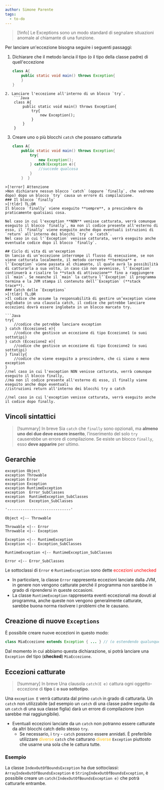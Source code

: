 ```yaml
---
author: Simone Parente
tags:
  - to-do
---
```


>[!info] 
>Le Exceptions sono un modo standard di segnalare situazioni anomale al chiamante di una funzione.

Per lanciare un'eccezione bisogna seguire i seguenti passaggi:
1. Dichiarare che il metodo lancia il tipo (o il tipo della classe padre) di quell'eccezione
	```Java
	class A{
		public static void main() throws Exception{
		}
	}
```
2. Lanciare l'eccezione all'interno di un blocco `try`.
	```Java
	class A{
		public static void main() throws Exception{  
			try{  
				new Exception();  
			}  
		}
	}
```
3.  Creare uno o più blocchi `catch` che possano catturarla
	```Java
	class A{  
		public static void main() throws Exception{  
			try{  
				new Exception();  
			} catch(Exception e){  
				//succede qualcosa  
			}  
		}  }
```
>[!error] Attenzione
>Non dichiarare nessun blocco `catch` (oppure `finally`, che vedremo dopo) dopo un blocco `try` causa un errore di compilazione.
### Il blocco `finally`
>[!tldr] TL;DR
Il blocco `finally` viene eseguito **sempre**, a prescindere da praticamente qualsiasi cosa.

Nel caso in cui l'exception **NON** venisse catturata, verrà comunque eseguito il blocco `finally`, ma non il codice presente all'esterno di esso, il `finally` viene eseguito anche dopo eventuali istruzioni di `return` all'interno dei blocchi `try` o `catch`.
Nel caso in cui l'`Exception` venisse catturata, verrà eseguito anche eventuale codice dopo il blocco `finally`.

## Ciclo di vita di un'exception
Un lancio di un’eccezione interrompe il flusso di esecuzione, se non viene catturata localmente, il metodo corrente **termina** e l’`Exception` viene passata al chiamante, il quale avrà la possibilità di catturarla a sua volta, in caso ciò non avvenisse, l’`Exception` continuerà a risalire lo **stack di attivazione** fino a raggiungere il `main`. Se neanche il `main` la cattura l’`Exception` il programma termina e la JVM stampa il contenuto dell’`Exception` (**stack trace**).
### Catch delle `Exceptions`
>[!tldr] TL;DR
>Il codice che assume la responsabilità di gestire un’exception viene inglobato in una clausola catch, il codice che potrebbe lanciare eccezioni dovrà essere inglobato in un blocco marcato try.

```Java
try{
	//codice che potrebbe lanciare exception
} catch (Eccezione1 e){
	//codice che gestisce un eccezione di tipo Eccezione1 (o suoi sottotipi)
} catch (Eccezione2 e){
	//codice che gestisce un eccezione di tipo Eccezione2 (o suoi sottotipi)
} finally{
	//codice che viene eseguito a prescindere, che ci siano o meno exception
}
//nel caso in cui l'exception NON venisse catturata, verrà comunque eseguito il blocco finally,
//ma non il codice presente all'esterno di esso, il finally viene eseguito anche dopo eventuali
//istruzioni return all'interno dei blocchi try o catch

//nel caso in cui l'exception venisse catturata, verrà eseguito anche il codice dopo finally.
```
## Vincoli sintattici
>[!summary] In breve
Sia `catch` che `finally` sono opzionali, ma **almeno uno dei due deve essere inserito**, l’inserimento del solo `try` causerebbe un errore di compilazione.
Se esiste un blocco `finally`, esso **deve apparire** per ultimo.
## Gerarchie
```plantuml
exception Object
exception Throwable
exception Error 
exception Exception
exception RuntimeException
exception  Error_SubClasses
exception  RuntimeException_SubClasses
exception  Exception_SubClasses

'-----------------------------'

Object <|-- Throwable

Throwable <|-- Error
Throwable <|-- Exception

Exception <|-- RuntimeException
Exception <|-- Exception_SubClasses

RuntimeException <|-- RuntimeException_SubClasses

Error <|-- Error_SubClasses

```

Le sottoclassi di `Error` e `RuntimeException` sono dette <span style="color:#ff0000">eccezioni  unchecked</span>
- In particolare, la classe `Error` rappresenta eccezioni lanciate dalla JVM, in genere non vengono catturate perché il programma non sarebbe in grado di riprendersi in queste occasioni.
- La classe `RuntimeException` rappresenta eventi eccezionali ma dovuti al programma, anche queste non vengono generalmente catturate, sarebbe buona norma risolvere i problemi che le causano.
## Creazione di nuove `Exceptions`
È possibile creare nuove eccezioni in questo modo: 
```Java
class MiaEccezione extends Exception { ... } // (o estendendo qualunque altra sottoclasse di Exception)
``` 
Dal momento in cui abbiamo questa dichiarazione, si potrà lanciare una `Exception` del tipo (**checked**) `MiaEccezione`.
## Eccezioni catturate
>[!summary] In breve
Una clausola `catch(E e)` cattura ogni oggetto-eccezione di **tipo** `E` **o suo sottotipo**.

Una `exception E` verrà catturata dal primo `catch` in grado di catturarla.
Un `catch` non utilizzabile (ad esempio un `catch` di una classe padre seguito da un `catch` di una sua classe figlia) darà un errore di compilazione (non sarebbe mai raggiungibile).
- Eventuali eccezioni lanciate da un `catch` non potranno essere catturate da altri blocchi catch dello stesso `try`.
    - Se necessario, i `try` - `catch` possono essere annidati.
È preferibile utilizzare <span style="color:#ffbe0a">diverse</span> `catch` che catturano <span style="color:#ffbe0a">diverse</span> `Exception` piuttosto che usarne una sola che le cattura tutte.
### Esempio
La classe `IndexOutOfBoundsException` ha due sottoclassi: `ArrayIndexOutOfBoundsException` e `StringIndexOutOfBoundsException`, è possibile creare un `catch(IndexOutOfBoundsException e)` che potrà catturarle entrambe.
